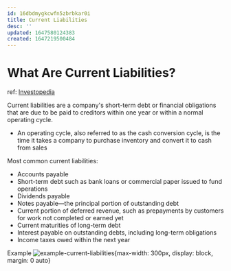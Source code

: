 ```yaml
---
id: 16dbdmygkcwfn5zbrbkar0i
title: Current Liabilities
desc: ''
updated: 1647580124383
created: 1647219500484
---
```

# What Are Current Liabilities?
ref: [Investopedia](https://www.investopedia.com/terms/c/currentliabilities.asp)

Current liabilities are a company's short-term debt or financial obligations that are due to be paid to creditors within one year or within a normal operating cycle.
- An operating cycle, also referred to as the cash conversion cycle, is the time it takes a company to purchase inventory and convert it to cash from sales

Most common current liabilities:
- Accounts payable
- Short-term debt such as bank loans or commercial paper issued to fund operations
- Dividends payable
- Notes payable—the principal portion of outstanding debt
- Current portion of deferred revenue, such as prepayments by customers for work not completed or earned yet
- Current maturities of long-term debt
- Interest payable on outstanding debts, including long-term obligations
- Income taxes owed within the next year

Example
![example-current-liabilities](https://www.investopedia.com/thmb/aEVczlh4Rlnoc7CD-tyvgOKJW0g=/660x0/filters:no_upscale():max_bytes(150000):strip_icc():format(webp)/dotdash_Final_Current_Liabilities_Sep_2020-01-6515e265cfd34787ae2b0a30e9f1ccc8.jpg){max-width: 300px, display: block, margin: 0 auto}
